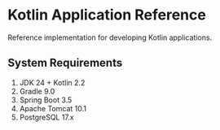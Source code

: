 # Kotlin Application Reference
Reference implementation for developing Kotlin applications.

## System Requirements

1. JDK 24 + Kotlin 2.2
2. Gradle 9.0
3. Spring Boot 3.5
4. Apache Tomcat 10.1
5. PostgreSQL 17.x